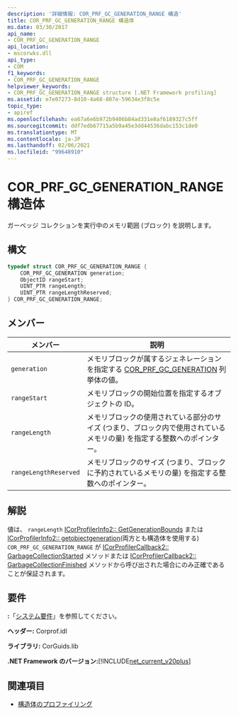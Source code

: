 ```yaml
---
description: '詳細情報: COR_PRF_GC_GENERATION_RANGE 構造'
title: COR_PRF_GC_GENERATION_RANGE 構造体
ms.date: 03/30/2017
api_name:
- COR_PRF_GC_GENERATION_RANGE
api_location:
- mscorwks.dll
api_type:
- COM
f1_keywords:
- COR_PRF_GC_GENERATION_RANGE
helpviewer_keywords:
- COR_PRF_GC_GENERATION_RANGE structure [.NET Framework profiling]
ms.assetid: e7e07273-8d10-4a68-807e-59634e3f8c5e
topic_type:
- apiref
ms.openlocfilehash: ea67a6e6b972b9406b84ad331e8af6189327c5ff
ms.sourcegitcommit: ddf7edb67715a5b9a45e3dd44536dabc153c1de0
ms.translationtype: MT
ms.contentlocale: ja-JP
ms.lasthandoff: 02/06/2021
ms.locfileid: "99648910"
---
```

# <a name="cor_prf_gc_generation_range-structure"></a>COR_PRF_GC_GENERATION_RANGE 構造体

ガーベッジ コレクションを実行中のメモリ範囲 (ブロック) を説明します。  
  
## <a name="syntax"></a>構文  
  
```cpp  
typedef struct COR_PRF_GC_GENERATION_RANGE {  
    COR_PRF_GC_GENERATION generation;  
    ObjectID rangeStart;  
    UINT_PTR rangeLength;  
    UINT_PTR rangeLengthReserved;  
} COR_PRF_GC_GENERATION_RANGE;  
```  
  
## <a name="members"></a>メンバー  
  
|メンバー|説明|  
|------------|-----------------|  
|`generation`|メモリブロックが属するジェネレーションを指定する [COR_PRF_GC_GENERATION](cor-prf-gc-generation-enumeration.md) 列挙体の値。|  
|`rangeStart`|メモリブロックの開始位置を指定するオブジェクトの ID。|  
|`rangeLength`|メモリブロックの使用されている部分のサイズ (つまり、ブロック内で使用されているメモリの量) を指定する整数へのポインター。|  
|`rangeLengthReserved`|メモリブロックのサイズ (つまり、ブロックに予約されているメモリの量) を指定する整数へのポインター。|  
  
## <a name="remarks"></a>解説  

 値は、 `rangeLength` [ICorProfilerInfo2:: GetGenerationBounds](icorprofilerinfo2-getgenerationbounds-method.md) または [ICorProfilerInfo2:: getobjectgeneration](icorprofilerinfo2-getobjectgeneration-method.md)(両方とも構造体を使用する) `COR_PRF_GC_GENERATION_RANGE` が [ICorProfilerCallback2:: GarbageCollectionStarted](icorprofilercallback2-garbagecollectionstarted-method.md) メソッドまたは [ICorProfilerCallback2:: GarbageCollectionFinished](icorprofilercallback2-garbagecollectionfinished-method.md) メソッドから呼び出された場合にのみ正確であることが保証されます。  
  
## <a name="requirements"></a>要件  

 **:**「[システム要件](../../get-started/system-requirements.md)」を参照してください。  
  
 **ヘッダー:** Corprof.idl  
  
 **ライブラリ:** CorGuids.lib  
  
 **.NET Framework のバージョン:**[!INCLUDE[net_current_v20plus](../../../../includes/net-current-v20plus-md.md)]  
  
## <a name="see-also"></a>関連項目

- [構造体のプロファイリング](profiling-structures.md)
